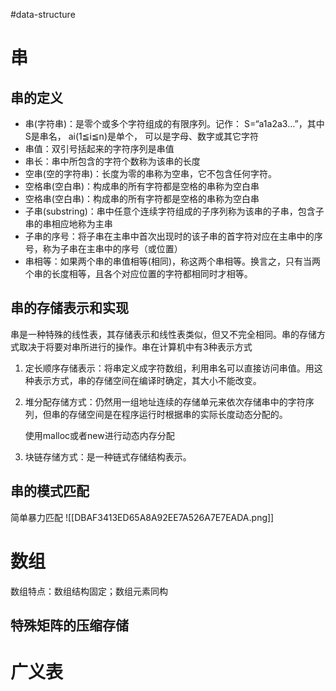 #data-structure 

# 串

## 串的定义
- 串(字符串)：是零个或多个字符组成的有限序列。记作： S=“a1a2a3…”，其中S是串名， ai(1≦i≦n)是单个， 可以是字母、数字或其它字符  
- 串值：双引号括起来的字符序列是串值  
- 串长：串中所包含的字符个数称为该串的长度  
- 空串(空的字符串)：长度为零的串称为空串，它不包含任何字符。  
- 空格串(空白串)：构成串的所有字符都是空格的串称为空白串  
- 空格串(空白串)：构成串的所有字符都是空格的串称为空白串  
- 子串(substring)：串中任意个连续字符组成的子序列称为该串的子串，包含子串的串相应地称为主串  
- 子串的序号：将子串在主串中首次出现时的该子串的首字符对应在主串中的序号，称为子串在主串中的序号（或位置）  
- 串相等：如果两个串的串值相等(相同)，称这两个串相等。换言之，只有当两个串的长度相等，且各个对应位置的字符都相同时才相等。


## 串的存储表示和实现
串是一种特殊的线性表，其存储表示和线性表类似，但又不完全相同。串的存储方式取决于将要对串所进行的操作。串在计算机中有3种表示方式

1. 定长顺序存储表示：将串定义成字符数组，利用串名可以直接访问串值。用这种表示方式，串的存储空间在编译时确定，其大小不能改变。


2. 堆分配存储方式：仍然用一组地址连续的存储单元来依次存储串中的字符序列，但串的存储空间是在程序运行时根据串的实际长度动态分配的。

	使用malloc或者new进行动态内存分配

3. 块链存储方式：是一种链式存储结构表示。


## 串的模式匹配

简单暴力匹配
![[DBAF3413ED65A8A92EE7A526A7E7EADA.png]]




# 数组

数组特点：数组结构固定；数组元素同构



## 特殊矩阵的压缩存储



# 广义表

